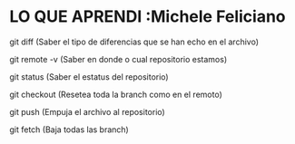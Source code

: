 # LO QUE APRENDI :Michele Feliciano
git diff (Saber el tipo de diferencias que se han echo en el archivo)

git remote -v (Saber en donde o cual repositorio estamos)

git status (Saber el estatus del repositorio)

git checkout (Resetea toda la branch como en el remoto)

git push (Empuja el archivo al repositorio)

git fetch (Baja todas las branch)

